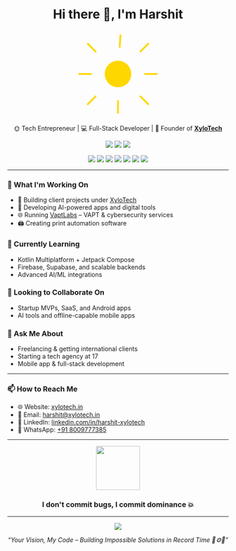 <h1 align="center">Hi there 👋, I'm Harshit</h1>

<div align="center">
  <!-- Sun Animation -->
  <svg width="200" height="200" viewBox="0 0 200 200" xmlns="http://www.w3.org/2000/svg">
    <circle cx="100" cy="100" r="30" fill="#FFD700">
      <animate attributeName="r" values="30;35;30" dur="2s" repeatCount="indefinite" />
    </circle>
    <g stroke="#FFD700" stroke-width="4">
      <line x1="100" y1="10" x2="100" y2="40">
        <animateTransform attributeName="transform" type="rotate" from="0 100 100" to="360 100 100" dur="5s" repeatCount="indefinite"/>
      </line>
      <line x1="100" y1="160" x2="100" y2="190" />
      <line x1="10" y1="100" x2="40" y2="100" />
      <line x1="160" y1="100" x2="190" y2="100" />
      <line x1="30" y1="30" x2="50" y2="50" />
      <line x1="150" y1="150" x2="170" y2="170" />
      <line x1="30" y1="170" x2="50" y2="150" />
      <line x1="150" y1="50" x2="170" y2="30" />
    </g>
  </svg>
</div>

<p align="center">
  🌞 Tech Entrepreneur | 💻 Full-Stack Developer | 🚀 Founder of <a href="https://xylotech.in" target="_blank"><b>XyloTech</b></a>
</p>

<p align="center">
  <img src="https://img.shields.io/badge/Dev%20Power-%F0%9F%94%A5%20Over%209000!-red?style=for-the-badge" />
  <img src="https://img.shields.io/badge/AI%20Engineer-%F0%9F%A7%91%E2%80%8D%F0%9F%92%BB%20Pro-blue?style=for-the-badge" />
  <img src="https://img.shields.io/badge/Top%20Coder-%F0%9F%8E%93%20Rank%201%20India-green?style=for-the-badge" />
</p>

<p align="center">
  <img src="https://img.shields.io/badge/Code%20Power-%F0%9F%94%A5%20Over%201M%20LOC-orange?style=for-the-badge" />
  <img src="https://img.shields.io/badge/Bug%20Fixer-%F0%9F%94%A9%20Zero%20Bugs%20Allowed-critical?style=for-the-badge" />
  <img src="https://img.shields.io/badge/HackerRank-%E2%9A%A1%20Top%201%25%20Worldwide-yellow?style=for-the-badge" />
  <img src="https://img.shields.io/badge/OpenAI%20User-%F0%9F%A7%91%E2%80%8D%F0%9F%92%BB%20Elite-green?style=for-the-badge" />
  <img src="https://img.shields.io/badge/Stars%20Earned-%F0%9F%92%AB%20100K%2B-purple?style=for-the-badge" />
  <img src="https://img.shields.io/badge/Clients-%F0%9F%8C%8D%20150%2B%20Countries-blue?style=for-the-badge" />
  <img src="https://img.shields.io/badge/Awards-%F0%9F%8F%86%20Dev%20of%20the%20Century-gold?style=for-the-badge" />
</p>

---

### 🚀 What I'm Working On
- 🔧 Building client projects under [XyloTech](https://xylotech.in)
- 🤖 Developing AI-powered apps and digital tools
- 🌐 Running [VaptLabs](https://vaptlabs.com) – VAPT & cybersecurity services
- 🖨️ Creating print automation software

### 🌱 Currently Learning
- Kotlin Multiplatform + Jetpack Compose
- Firebase, Supabase, and scalable backends
- Advanced AI/ML integrations

### 🤝 Looking to Collaborate On
- Startup MVPs, SaaS, and Android apps
- AI tools and offline-capable mobile apps

### 💬 Ask Me About
- Freelancing & getting international clients
- Starting a tech agency at 17
- Mobile app & full-stack development

---

### 📫 How to Reach Me
- 🌐 Website: [xylotech.in](https://xylotech.in)
- 📩 Email: harshit@xylotech.in
- 💼 LinkedIn: [linkedin.com/in/harshit-xylotech](https://linkedin.com/in/harshit-xylotech)
- 💬 WhatsApp: [+91 8009777385](https://wa.me/918009777385)

---

<div align="center">
  <img src="https://media.giphy.com/media/xT0BKmtQGLbumr5RCM/giphy.gif" width="100" />
  <h3><strong>I don't commit bugs, I commit dominance 💥</strong></h3>
</div>

---

<p align="center">
  <img src="https://komarev.com/ghpvc/?username=Harshit-Xylodev&label=Global%20Eye%20Scans&color=blueviolet&style=for-the-badge" />
</p>

<p align="center">
  <i>“Your Vision, My Code – Building Impossible Solutions in Record Time 🧠⚙️🚀”</i>  
</p>
